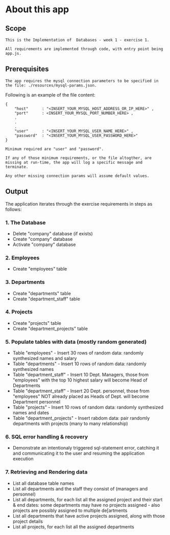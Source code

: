 
# About this app


## Scope

    This is the Implementation of  Databases - week 1 - exercise 1.

    All requirements are implemented through code, with entry point being app.js.



## Prerequisites

    The app requires the mysql connection parameters to be specified in the file: ./resources/mysql-params.json.

Following is an example of the file content:
```
{
    "host"      : "<INSERT_YOUR_MYSQL_HOST_ADDRESS_OR_IP_HERE>" ,
    "port"      : <INSERT_YOUR_MYSQL_PORT_NUMBER_HERE> ,
    .
    .
    .
    "user"      : "<INSERT_YOUR_MYSQL_USER_NAME_HERE>" ,
    "password"  : "<INSERT_YOUR_MYSQL_USER_PASSWORD_HERE>"
}

```

    Minimum required are "user" and "password".

    If any of those minimum requirements, or the file altogther, are missing at run-time, the app will log a specific message and terminate.

    Any other missing connection params will assume default values.



## Output

The application iterates through the exercise requirements in steps as follows:

### 1.  The Database
*   Delete "company" database (if exists)
*   Create "company" database
*   Activate "company" database

### 2.  Employees
*   Create "employees" table

### 3.  Departments
*   Create "departments" table
*   Create  "department_staff" table

### 4.  Projects
*   Create "projects" table
*   Create "department_projects" table

### 5.  Populate tables with data (mostly random generated)
*   Table "employees" - Insert 30 rows of random data: randomly synthesized names and salary
*   Table "departments" - Insert 10 rows of random data: randomly synthesized names
*   Table "department_staff" - Insert 10 Dept. Managers, those from "employees" with the top 10 highest salary will become Head of Departments
*   Table "department_staff" - Insert 20 Dept. personnel, those from "employees" NOT already placed as Heads of Dept. will become Department personnel
*   Table "projects" - Insert 10 rows of random data: randomly synthesized names and dates
*   Table "department_projects" - Insert rabdom data: pair randomly departments with projects (many to many relationship)

### 6.  SQL error handling & recovery
*   Demonstrate an intentionaly triggered sql-statement error, catching it and communicating it to the user and resuming the application execution

### 7.  Retrieving and Rendering data
*   List all database table names
*   List all departments and the staff they consist of (managers and personnel)
*   List all departments, for each list all the assigned project and their start & end dates: some departments may have no projects assigned - also projects are possibly assigned to multiple de[artments
*   List all departments that have active projects assigned, along with those project details
*   List all projects, for each list all the assigned departments

